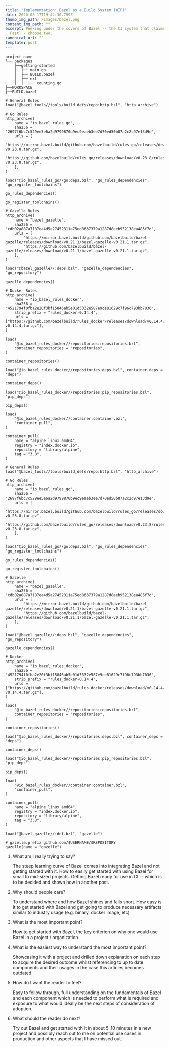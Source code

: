 ```yaml
---
title: "Implementation: Bazel as a Build System (WIP)"
date: 2020-08-17T19:42:30.799Z
thumb_img_path: /images/bazel.png
content_img_path: ""
excerpt: Peeking under the covers of Bazel -- the CI system that claims {Cheap,
  Fast} - choose two.
canonical_url: ""
template: post
---
```

```
project-name
└── packages
    ├──getting-started
    │  ├── main.go
    │  ├── BUILD.bazel
    │  ├── ext
    │  │  ├── counting.go
├──WORKSPACE
├──BUILD.bazel
```

```
# General Rules
load("@bazel_tools//tools/build_defs/repo:http.bzl", "http_archive")
```

```
# Go Rules
http_archive(
    name = "io_bazel_rules_go",
    sha256 = "2697f6bc7c529ee5e6a2d9799870b9ec9eaeb3ee7d70ed50b87a2c2c97e13d9e",
    urls = [
        "https://mirror.bazel.build/github.com/bazelbuild/rules_go/releases/download/v0.23.8/rules_go-v0.23.8.tar.gz",
        "https://github.com/bazelbuild/rules_go/releases/download/v0.23.8/rules_go-v0.23.8.tar.gz",
    ],
)

load("@io_bazel_rules_go//go:deps.bzl", "go_rules_dependencies", "go_register_toolchains")

go_rules_dependencies()

go_register_toolchains()
```

```
# Gazelle Rules
http_archive(
    name = "bazel_gazelle",
    sha256 = "cdb02a887a7187ea4d5a27452311a75ed8637379a1287d8eeb952138ea485f7d",
    urls = [
        "https://mirror.bazel.build/github.com/bazelbuild/bazel-gazelle/releases/download/v0.21.1/bazel-gazelle-v0.21.1.tar.gz",
        "https://github.com/bazelbuild/bazel-gazelle/releases/download/v0.21.1/bazel-gazelle-v0.21.1.tar.gz",
    ],
)

load("@bazel_gazelle//:deps.bzl", "gazelle_dependencies", "go_repository")

gazelle_dependencies()
```

```
# Docker Rules
http_archive(
    name = "io_bazel_rules_docker",
    sha256 = "4521794f0fba2e20f3bf15846ab5e01d5332e587e9ce81629c7f96c793bb7036",
    strip_prefix = "rules_docker-0.14.4",
    urls = ["https://github.com/bazelbuild/rules_docker/releases/download/v0.14.4/rules_docker-v0.14.4.tar.gz"],
)

load(
    "@io_bazel_rules_docker//repositories:repositories.bzl",
    container_repositories = "repositories",
)

container_repositories()

load("@io_bazel_rules_docker//repositories:deps.bzl", container_deps = "deps")

container_deps()

load("@io_bazel_rules_docker//repositories:pip_repositories.bzl", "pip_deps")

pip_deps()

load(
    "@io_bazel_rules_docker//container:container.bzl",
    "container_pull",
)

container_pull(
    name = "alpine_linux_amd64",
    registry = "index.docker.io",
    repository = "library/alpine",
    tag = "3.8",
)
```

```
# General Rules
load("@bazel_tools//tools/build_defs/repo:http.bzl", "http_archive")

# Go Rules
http_archive(
    name = "io_bazel_rules_go",
    sha256 = "2697f6bc7c529ee5e6a2d9799870b9ec9eaeb3ee7d70ed50b87a2c2c97e13d9e",
    urls = [
        "https://mirror.bazel.build/github.com/bazelbuild/rules_go/releases/download/v0.23.8/rules_go-v0.23.8.tar.gz",
        "https://github.com/bazelbuild/rules_go/releases/download/v0.23.8/rules_go-v0.23.8.tar.gz",
    ],
)

load("@io_bazel_rules_go//go:deps.bzl", "go_rules_dependencies", "go_register_toolchains")

go_rules_dependencies()

go_register_toolchains()

# Gazelle
http_archive(
    name = "bazel_gazelle",
    sha256 = "cdb02a887a7187ea4d5a27452311a75ed8637379a1287d8eeb952138ea485f7d",
    urls = [
        "https://mirror.bazel.build/github.com/bazelbuild/bazel-gazelle/releases/download/v0.21.1/bazel-gazelle-v0.21.1.tar.gz",
        "https://github.com/bazelbuild/bazel-gazelle/releases/download/v0.21.1/bazel-gazelle-v0.21.1.tar.gz",
    ],
)

load("@bazel_gazelle//:deps.bzl", "gazelle_dependencies", "go_repository")

gazelle_dependencies()

# Docker
http_archive(
    name = "io_bazel_rules_docker",
    sha256 = "4521794f0fba2e20f3bf15846ab5e01d5332e587e9ce81629c7f96c793bb7036",
    strip_prefix = "rules_docker-0.14.4",
    urls = ["https://github.com/bazelbuild/rules_docker/releases/download/v0.14.4/rules_docker-v0.14.4.tar.gz"],
)

load(
    "@io_bazel_rules_docker//repositories:repositories.bzl",
    container_repositories = "repositories",
)

container_repositories()

load("@io_bazel_rules_docker//repositories:deps.bzl", container_deps = "deps")

container_deps()

load("@io_bazel_rules_docker//repositories:pip_repositories.bzl", "pip_deps")

pip_deps()

load(
    "@io_bazel_rules_docker//container:container.bzl",
    "container_pull",
)

container_pull(
    name = "alpine_linux_amd64",
    registry = "index.docker.io",
    repository = "library/alpine",
    tag = "3.8",
)
```

```
load("@bazel_gazelle//:def.bzl", "gazelle")

# gazelle:prefix github.com/$USERNAME/$REPOSITORY
gazelle(name = "gazelle")

```

1. What am I really trying to say?

   The steep learning curve of Bazel comes into integrating Bazel and not getting started with it. How to easily get started with using Bazel for small to mid-sized projects. Getting Bazel ready for use in CI -- which is to be decided and shown how in another post.
2. Why should people care?

   To understand where and how Bazel shines and falls short. How easy is it to get started with Bazel and get going to produce necessary artifacts similar to industry usage (e.g. binary, docker image, etc)
3. What is the most important point?

   How to get started with Bazel, the key criterion on why one would use Bazel in a project / organization.
4. What is the easiest way to understand the most important point?

   Showcasing it with a project and drilled down explanation on each step to acquire the desired outcome whilst referencing to up to date components and their usages in the case this articles becomes outdated.
5. How do I want the reader to feel?

   Easy to follow through, full understanding on the fundamentals of Bazel and each component which is needed to perform what is required and exposure to what would ideally be the next steps of consideration of adoption.
6. What should the reader do next?

   Try out Bazel and get started with it in about 5-10 minutes in a new project and possibly reach out to me on potential use cases in production and other aspects that I have missed out.